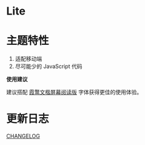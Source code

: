 # Lite

# 主题特性

1. 适配移动端
2. 尽可能少的 JavaScript 代码

**使用建议**

建议搭配 [霞鹜文楷屏幕阅读版](https://github.com/lxgw/LxgwWenKai-Screen) 字体获得更佳的使用体验。

# 更新日志

[CHANGELOG](./CHANGELOG.md)